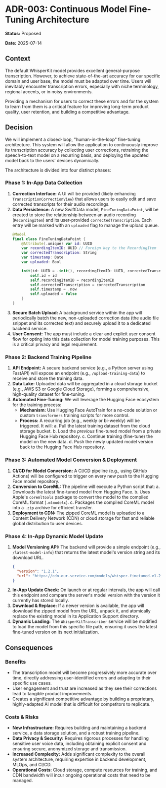 # ADR-003: Continuous Model Fine-Tuning Architecture

**Status:** Proposed

**Date:** 2025-07-14

## Context

The default WhisperKit model provides excellent general-purpose transcription. However, to achieve state-of-the-art accuracy for our specific domain and user base, the model must be adapted over time. Users will inevitably encounter transcription errors, especially with niche terminology, regional accents, or in noisy environments. 

Providing a mechanism for users to correct these errors and for the system to learn from them is a critical feature for improving long-term product quality, user retention, and building a competitive advantage.

## Decision

We will implement a closed-loop, "human-in-the-loop" fine-tuning architecture. This system will allow the application to continuously improve its transcription accuracy by collecting user corrections, retraining the speech-to-text model on a recurring basis, and deploying the updated model back to the users' devices dynamically.

The architecture is divided into four distinct phases:

### Phase 1: In-App Data Collection

1.  **Correction Interface:** A UI will be provided (likely enhancing `TranscriptionCorrectionView`) that allows users to easily edit and save corrected transcripts for their audio recordings.
2.  **Data Persistence:** A new SwiftData model, `FineTuningDataPoint`, will be created to store the relationship between an audio recording (`RecordingItem`) and its user-provided `correctedTranscription`. Each entry will be marked with an `uploaded` flag to manage the upload queue.
    ```swift
    @Model
    final class FineTuningDataPoint {
        @Attribute(.unique) var id: UUID
        var recordingItemID: UUID // Foreign key to the RecordingItem
        var correctedTranscription: String
        var timestamp: Date
        var uploaded: Bool

        init(id: UUID = .init(), recordingItemID: UUID, correctedTranscription: String) {
            self.id = id
            self.recordingItemID = recordingItemID
            self.correctedTranscription = correctedTranscription
            self.timestamp = .now
            self.uploaded = false
        }
    }
    ```
3.  **Secure Batch Upload:** A background service within the app will periodically batch the new, non-uploaded correction data (the audio file snippet and its corrected text) and securely upload it to a dedicated backend service.
4.  **User Consent:** The app must include a clear and explicit user consent flow for opting into this data collection for model training purposes. This is a critical privacy and legal requirement.

### Phase 2: Backend Training Pipeline

1.  **API Endpoint:** A secure backend service (e.g., a Python server using FastAPI) will expose an endpoint (e.g., `/upload-training-data`) to receive and store the training data.
2.  **Data Lake:** Uploaded data will be aggregated in a cloud storage bucket (e.g., AWS S3 or Google Cloud Storage), forming a comprehensive, high-quality dataset for fine-tuning.
3.  **Automated Fine-Tuning:** We will leverage the Hugging Face ecosystem for the training process:
    *   **Mechanism:** Use Hugging Face AutoTrain for a no-code solution or custom `transformers` training scripts for more control.
    *   **Process:** A recurring job (e.g., weekly or bi-weekly) will be triggered. It will:
        a. Pull the latest training dataset from the cloud storage bucket.
        b. Load the *previous* fine-tuned model from a private Hugging Face Hub repository.
        c. Continue training (fine-tune) the model on the new data.
        d. Push the newly updated model version back to the Hugging Face Hub repository.

### Phase 3: Automated Model Conversion & Deployment

1.  **CI/CD for Model Conversion:** A CI/CD pipeline (e.g., using GitHub Actions) will be configured to trigger on every new push to the Hugging Face model repository.
2.  **Conversion to CoreML:** The pipeline will execute a Python script that:
    a. Downloads the latest fine-tuned model from Hugging Face.
    b. Uses Apple's `coremltools` package to convert the model to the compiled CoreML format (`.mlmodelc`).
    c. Packages the compiled CoreML model into a `.zip` archive for efficient transfer.
3.  **Deployment to CDN:** The zipped CoreML model is uploaded to a Content Delivery Network (CDN) or cloud storage for fast and reliable global distribution to user devices.

### Phase 4: In-App Dynamic Model Update

1.  **Model Versioning API:** The backend will provide a simple endpoint (e.g., `/latest-model-info`) that returns the latest model's version string and its download URL.
    ```json
    {
      "version": "1.2.1",
      "url": "https://cdn.our-service.com/models/whisper-finetuned-v1.2.1.zip"
    }
    ```
2.  **In-App Update Check:** On launch or at regular intervals, the app will call this endpoint and compare the server's model version with the version it currently has stored locally.
3.  **Download & Replace:** If a newer version is available, the app will download the zipped model from the URL, unpack it, and atomically replace the existing model in its Application Support directory.
4.  **Dynamic Loading:** The `WhisperKitTranscriber` service will be modified to load the model from this specific file path, ensuring it uses the latest fine-tuned version on its next initialization.

## Consequences

### Benefits
*   The transcription model will become progressively more accurate over time, directly addressing user-identified errors and adapting to their specific use cases.
*   User engagement and trust are increased as they see their corrections lead to tangible product improvements.
*   Creates a significant competitive advantage by building a proprietary, highly-adapted AI model that is difficult for competitors to replicate.

### Costs & Risks
*   **New Infrastructure:** Requires building and maintaining a backend service, a data storage solution, and a robust training pipeline.
*   **Data Privacy & Security:** Requires rigorous processes for handling sensitive user voice data, including obtaining explicit consent and ensuring secure, anonymized storage and transmission.
*   **Increased Complexity:** Adds significant complexity to the overall system architecture, requiring expertise in backend development, MLOps, and CI/CD.
*   **Operational Costs:** Cloud storage, compute resources for training, and CDN bandwidth will incur ongoing operational costs that need to be managed.
